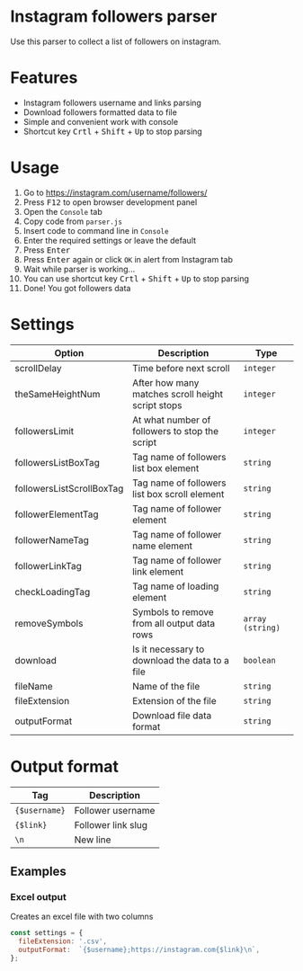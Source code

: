 # Instagram followers parser

Use this parser to collect a list of followers on instagram.

# Features

- Instagram followers username and links parsing
- Download followers formatted data to file 
- Simple and convenient work with console
- Shortcut key <kbd>Crtl</kbd> + <kbd>Shift</kbd> + <kbd>Up</kbd> to stop parsing

# Usage

1. Go to https://instagram.com/username/followers/
2. Press <kbd>F12</kbd> to open browser development panel
3. Open the `Console` tab
4. Copy code from `parser.js`
5. Insert code to command line in `Console`
6. Enter the required settings or leave the default
7. Press <kbd>Enter</kbd>
8. Press <kbd>Enter</kbd> again or click `OK` in alert from Instagram tab
9. Wait while parser is working...
10. You can use shortcut key <kbd>Crtl</kbd> + <kbd>Shift</kbd> + <kbd>Up</kbd> to stop parsing
11. Done! You got followers data

# Settings

| Option | Description | Type |
| --- | --- | --- |
| scrollDelay | Time before next scroll | `integer` |
| theSameHeightNum | After how many matches scroll height script stops | `integer` |
| followersLimit | At what number of followers to stop the script | `integer` |
| followersListBoxTag | Tag name of followers list box element | `string` |
| followersListScrollBoxTag | Tag name of followers list box scroll element | `string` |
| followerElementTag | Tag name of follower element | `string` |
| followerNameTag | Tag name of follower name element | `string` |
| followerLinkTag | Tag name of follower link element | `string` |
| checkLoadingTag | Tag name of loading element | `string` |
| removeSymbols | Symbols to remove from all output data rows | `array (string)` |
| download | Is it necessary to download the data to a file | `boolean` |
| fileName | Name of the file | `string` |
| fileExtension | Extension of the file | `string` |
| outputFormat | Download file data format | `string` |

# Output format

| Tag | Description |
| --- | --- |
| `{$username}` | Follower username |
| `{$link}` | Follower link slug |
| `\n` | New line |

## Examples

### Excel output

Creates an excel file with two columns

```javascript
const settings = {
  fileExtension: '.csv',
  outputFormat:  `{$username};https://instagram.com{$link}\n`,
};
```
